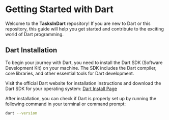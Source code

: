 # Getting Started with Dart

Welcome to the **TasksInDart** repository! If you are new to Dart or this repository, this guide will help you get started and contribute to the exciting world of Dart programming.


## Dart Installation

To begin your journey with Dart, you need to install the Dart SDK (Software Development Kit) on your machine. The SDK includes the Dart compiler, core libraries, and other essential tools for Dart development.

Visit the official Dart website for installation instructions and download the Dart SDK for your operating system: [Dart Install Page](https://dart.dev/get-dart)

After installation, you can check if Dart is properly set up by running the following command in your terminal or command prompt:

```bash
dart --version
